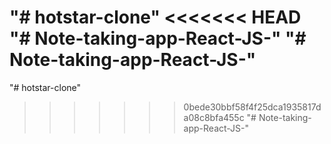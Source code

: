 "# hotstar-clone" 
<<<<<<< HEAD
"# Note-taking-app-React-JS-" 
"# Note-taking-app-React-JS-" 
=======
"# hotstar-clone" 
>>>>>>> 0bede30bbf58f4f25dca1935817da08c8bfa455c
"# Note-taking-app-React-JS-" 
